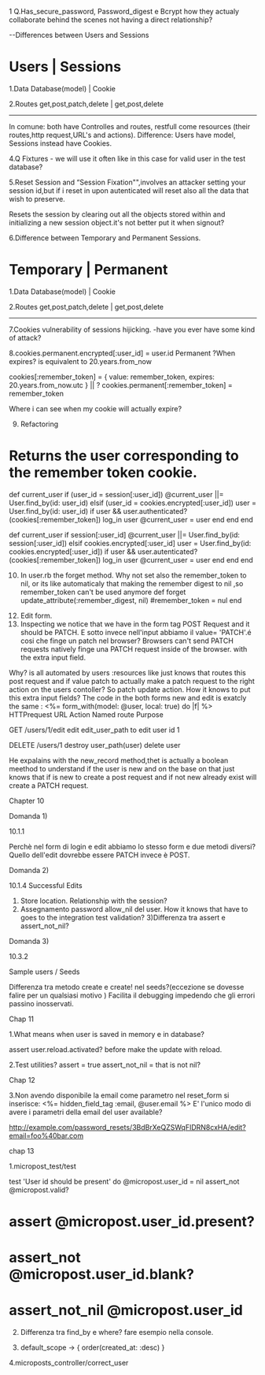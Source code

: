 1 Q.Has_secure_password, Password_digest e Bcrypt how they actualy collaborate behind the scenes not having a direct relationship?

--Differences between Users and Sessions

# Users | Sessions

1.Data Database(model) | Cookie

2.Routes get,post,patch,delete | get,post,delete

---

In comune: both have Controlles and routes, restfull come resources (their routes,http request,URL's and actions).
Difference: Users have model, Sessions instead have Cookies.

4.Q Fixtures - we will use it often like in this case for valid user in the test database?

5.Reset Session and “Session Fixation"",involves an attacker setting your session id,but if i reset in upon autenticated will reset also all the data that wish to preserve.

Resets the session by clearing out all the objects stored within and initializing a new session object.it's not better put it when signout?

6.Difference between Temporary and Permanent Sessions.

# Temporary | Permanent

1.Data Database(model) | Cookie

2.Routes get,post,patch,delete | get,post,delete

---

7.Cookies vulnerability of sessions hijicking.
-have you ever have some kind of attack?

8.cookies.permanent.encrypted[:user_id] = user.id
Permanent ?When expires? is equivalent to 20.years.from_now

cookies[:remember_token] = { value: remember_token,
expires: 20.years.from_now.utc }
|| ?
cookies.permanent[:remember_token] = remember_token

Where i can see when my cookie will actually expire?

9. Refactoring

# Returns the user corresponding to the remember token cookie.

def current_user
if (user_id = session[:user_id])
@current_user ||= User.find_by(id: user_id)
elsif (user_id = cookies.encrypted[:user_id])
user = User.find_by(id: user_id)
if user && user.authenticated?(cookies[:remember_token])
log_in user
@current_user = user
end
end
end

def current_user
if session[:user_id]
@current_user ||= User.find_by(id: session[:user_id])
elsif cookies.encrypted[:user_id]
user = User.find_by(id: cookies.encrypted[:user_id])
if user && user.autenticated?(cookies[:remember_token])
log_in user
@current_user = user
end
end
end

10. In user.rb the forget method.
    Why not set also the remember_token to nil, or its like automaticaly that making the remember digest to nil ,so
    remember_token can't be used anymore
    def forget
    update_attribute(:remember_digest, nil)
    #remember_token = nul
    end

12) Edit form.
13) Inspecting we notice that we have in the form tag POST Request and it should be PATCH. E sotto invece nell'input abbiamo il value= 'PATCH'.é cosi che finge un patch nel browser?
    Browsers can't send PATCH requests natively
    finge una PATCH request inside of the browser.
    with the extra input field.

Why? is all automated by users :resources like just knows that routes this post request and if value patch to actually make a patch request to the right action on the users contoller?
So patch update action.
How it knows to put this extra input fields?
The code in the both forms new and edit is exatcly the same :
<%= form_with(model: @user, local: true) do |f| %>
HTTPrequest URL Action Named route Purpose

GET /users/1/edit edit edit_user_path to edit user id 1

DELETE /users/1 destroy user_path(user) delete user

He expalains with the new_record method,thet is actually a boolean meethod to understand if the user is new and on the base on that just knows that if is new to create a post request and if not new already exist will create a PATCH request.

Chapter 10

Domanda 1)

10.1.1

Perchè nel form di login e edit abbiamo lo stesso form e due metodi diversi?Quello dell'edit dovrebbe essere PATCH invece è POST.

Domanda 2)

10.1.4 Successful Edits

1. Store location. Relationship with the session?
2. Assegnamento password allow_nil del user. How it knows that have to goes to the integration test validation?
   3)Differenza tra assert e assert_not_nil?

Domanda 3)

10.3.2

Sample users / Seeds

Differenza tra metodo create e create! nel seeds?(eccezione se dovesse falire per un qualsiasi motivo )
Facilita il debugging impedendo che gli errori passino inosservati.

Chap 11

1.What means when user is saved in memory e in database?

assert user.reload.activated?
before make the update with reload.

2.Test utilities?
assert = true
assert_not_nil = that is not nil?

Chap 12

3.Non avendo disponibile la email come parametro nel reset_form si inserisce:
<%= hidden_field_tag :email, @user.email %>
E' l'unico modo di avere i parametri della email del user available?

http://example.com/password_resets/3BdBrXeQZSWqFIDRN8cxHA/edit?email=foo%40bar.com

chap 13

1.micropost_test/test

test 'User id should be present' do
@micropost.user_id = nil
assert_not @micropost.valid?

# assert @micropost.user_id.present?

# assert_not @micropost.user_id.blank?

# assert_not_nil @micropost.user_id

2. Differenza tra find_by e where?
   fare esempio nella console.

3. default_scope -> { order(created_at: :desc) }

4.microposts_controller/correct_user
